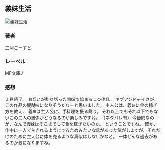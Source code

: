 ## 義妹生活
![義妹生活](https://cdn.discordapp.com/attachments/1211570779934695494/1217657573847597178/1phzF4yjVOSCe2bvyLnS546HkBAQbdLLDGCKxksKOTFEYyzLvNB9KOTG9aBVb2Sw.png?ex=6604d2fc&is=65f25dfc&hm=dfb1abd5c15fa2b0983bd891b2d91153e3bdd0e4ea9c0b4e2ceec6716dd1b636&)
### 著者
三河ごーすと
### レーベル
MF文庫J
### 感想
１巻読了。
お互いが割り切った関係で始まるこの作品。
ギブアンドテイクが、この作品の醍醐味になりそうだなーと思いました。
主人公は、義妹に金の稼ぎ方を教え、
義妹は主人公に、手料理を振る舞う。
それ以上でもそれ以下でもないこの二人の関係がどうなるのか楽しみですね。
（ネタバレ有）
今疑問なのが、なんで義妹はそこまでして金を稼ぎたいのか。
ということですね。
確か、作中に一人で生きれるようにするためみたいな話があった気がしますが、それだけのために主人公に体を売るような真似はしないかなと。
一体どんな過去があるのか気になりますね。